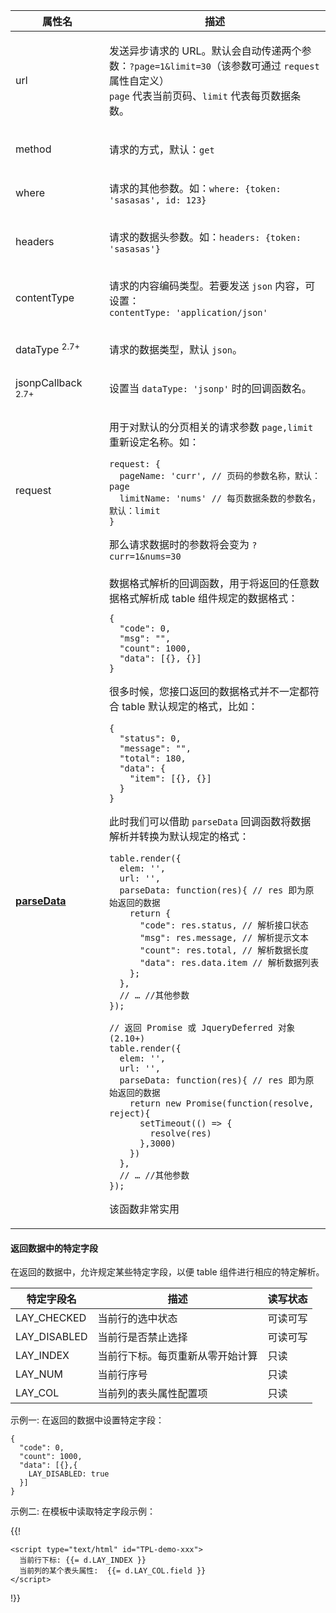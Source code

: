 <table class="layui-table">
  <colgroup>
    <col width="150">
    <col>
  </colgroup>
  <thead>
    <tr>
      <th>属性名</th>
      <th>描述</th>
    </tr> 
  </thead>
  <tbody>
    <tr>
<td>url</td>
<td>

发送异步请求的 URL。默认会自动传递两个参数：`?page=1&limit=30`（该参数可通过 `request` 属性自定义）
<br>`page` 代表当前页码、`limit` 代表每页数据条数。

</td>
    </tr>
    <tr>
<td>method</td>
<td>

请求的方式，默认：`get`

</td>
    </tr>
    <tr>
<td>where</td>
<td>

请求的其他参数。如：`where: {token: 'sasasas', id: 123}`

</td>
    </tr>
    <tr>
<td>headers</td>
<td>

请求的数据头参数。如：`headers: {token: 'sasasas'}`

</td>
    </tr>
    <tr>
<td>contentType</td>
<td>

请求的内容编码类型。若要发送 `json` 内容，可设置：<br>
`contentType: 'application/json'`

</td>
    </tr>
    <tr>
<td>dataType <sup>2.7+</sup></td>
<td>

请求的数据类型，默认 `json`。

</td>
    </tr>
    <tr>
<td>jsonpCallback <sup>2.7+</sup></td>
<td>

设置当 `dataType: 'jsonp'` 时的回调函数名。

</td>
    </tr>
    <tr>
<td>request</td>
<td>

用于对默认的分页相关的请求参数 `page,limit` 重新设定名称。如：

```
request: {
  pageName: 'curr', // 页码的参数名称，默认：page
  limitName: 'nums' // 每页数据条数的参数名，默认：limit
}
```

那么请求数据时的参数将会变为 `?curr=1&nums=30`

</td>
    </tr>
    <tr>
<td>

[**parseData**](#options.parseData)

</td>
<td>

<div class="ws-anchor" id="options.parseData">
  数据格式解析的回调函数，用于将返回的任意数据格式解析成 table 组件规定的数据格式：
</div>

```
{
  "code": 0,
  "msg": "",
  "count": 1000,
  "data": [{}, {}]
} 
```

很多时候，您接口返回的数据格式并不一定都符合 table 默认规定的格式，比如：

```
{
  "status": 0,
  "message": "", 
  "total": 180, 
  "data": {
    "item": [{}, {}]
  }
}
```

此时我们可以借助 `parseData` 回调函数将数据解析并转换为默认规定的格式：

```
table.render({
  elem: '',
  url: '',
  parseData: function(res){ // res 即为原始返回的数据
    return {
      "code": res.status, // 解析接口状态
      "msg": res.message, // 解析提示文本
      "count": res.total, // 解析数据长度
      "data": res.data.item // 解析数据列表
    };
  },
  // … //其他参数
}); 

// 返回 Promise 或 JqueryDeferred 对象(2.10+)
table.render({
  elem: '',
  url: '',
  parseData: function(res){ // res 即为原始返回的数据
    return new Promise(function(resolve, reject){
      setTimeout(() => {
        resolve(res)
      },3000)
    })
  },
  // … //其他参数
}); 
```

该函数非常实用


</td>
    </tr>
  </tbody>
</table>

<h4 id="data.reserved" class="ws-anchor ws-bold">返回数据中的特定字段</h4>

在返回的数据中，允许规定某些特定字段，以便 table 组件进行相应的特定解析。

| 特定字段名 | 描述 | 读写状态 |
| --- | --- | --- |
| LAY_CHECKED | 当前行的选中状态 | 可读可写 |
| LAY_DISABLED | 当前行是否禁止选择 | 可读可写 |
| LAY_INDEX | 当前行下标。每页重新从零开始计算 | 只读 |
| LAY_NUM | 当前行序号 | 只读 |
| LAY_COL | 当前列的表头属性配置项 | 只读 |

示例一: 在返回的数据中设置特定字段：

```
{
  "code": 0,
  "count": 1000,
  "data": [{},{
    LAY_DISABLED: true
  }]
}
```

示例二: 在模板中读取特定字段示例：

{{!
```
<script type="text/html" id="TPL-demo-xxx">
  当前行下标: {{= d.LAY_INDEX }} 
  当前列的某个表头属性:  {{= d.LAY_COL.field }}
</script>
```
!}}
